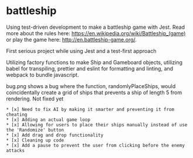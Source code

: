 # battleship

Using test-driven development to make a battleship game with Jest. Read more about the rules here: https://en.wikipedia.org/wiki/Battleship_(game) or play the game here: http://en.battleship-game.org/.

First serious project while using Jest and a test-first approach

Utilizing factory functions to make Ship and Gameboard objects, utilizing babel for transpiling, prettier and eslint for formatting and linting, and webpack to bundle javascript.

bug.png shows a bug where the function, randomlyPlaceShips, would coincidentally create a grid of ships that prevents a ship of length 5 from rendering. Not fixed yet

    * [x] Need to fix AI by making it smarter and preventing it from cheating
    * [x] Adding an actual game loop
    * [x] Allowing for users to place their ships manually instead of use the 'Randomize' button
    * [x] Add drag and drop functionality
    * [x] Cleaning up code
    * [x] Add a pause to prevent the user from clicking before the enemy attacks
    
